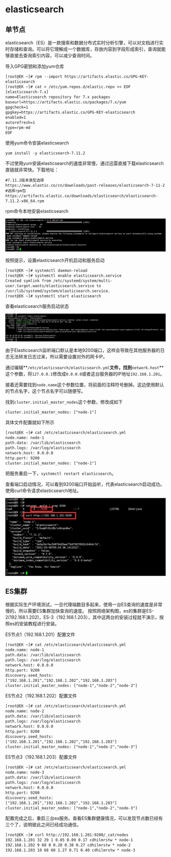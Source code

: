 # elasticsearch

## 单节点

elasticsearch（ES）是一款搜索和数据分布式实时分析引擎，可以对文档进行实时存储和查询。可以将它理解成一个数据库，存放内容到字段形成索引，查询就能够直接去查询索引内容，可以减少查询时间。

导入GPG密钥和添加yum仓库

```text
[root@EK ~]# rpm --import https://artifacts.elastic.co/GPG-KEY-elasticsearch
[root@EK ~]# cat > /etc/yum.repos.d/elastic.repo << EOF
[elasticsearch-7.x]
name=Elasticsearch repository for 7.x packages
baseurl=https://artifacts.elastic.co/packages/7.x/yum
gpgcheck=1
gpgkey=https://artifacts.elastic.co/GPG-KEY-elasticsearch
enabled=1
autorefresh=1
type=rpm-md
EOF
```

使用yum命令安装elasticsearch

```text
yum install -y elasticsearch-7.11.2
```

不过使用yum安装elasticsearch的速度非常慢，通过迅雷直接下载elasticsearch直链就非常快。下载地址：

```text
#7.11.2版本类型选择
https://www.elastic.co/cn/downloads/past-releases/elasticsearch-7-11-2
#选择rpm包
https://artifacts.elastic.co/downloads/elasticsearch/elasticsearch-7.11.2-x86_64.rpm
```

rpm命令本地安装elasticsearch

![](../../../.gitbook/assets/image%20%2860%29.png)

按照提示，设置elasticsearch开机启动和服务启动

```text
[root@EK ~]# systemctl daemon-reload
[root@EK ~]# systemctl enable elasticsearch.service
Created symlink from /etc/systemd/system/multi-user.target.wants/elasticsearch.service to /usr/lib/systemd/system/elasticsearch.service.
[root@EK ~]# systemctl start elasticsearch
```

查看elasticsearch服务启动状态

![](../../../.gitbook/assets/image%20%2857%29.png)

由于Elasticsearch监听端口默认是本地9200端口，这样会导致在其他服务器的日志无法转发日志过来，所以需要设置对外的网卡IP。

通过编辑**`/etc/elasticsearch/elasticsearch.yml`**文件，找到**`network.host`**这个参数，将`127.0.0.1`修改成`0.0.0.0`或者这台服务器的IP地址`192.168.1.201`。

接着还需要找到`node.name`这个参数位置，将前面的注释符号删掉。这边使用默认的节点名字，这个节点名字可以随便写。

找到`cluster.initial_master_nodes`这个参数，修改成如下

```text
cluster.initial_master_nodes: ["node-1"]
```

具体文件配置就如下所示

```text
[root@EK ~]# cat /etc/elasticsearch/elasticsearch.yml 
node.name: node-1
path.data: /var/lib/elasticsearch
path.logs: /var/log/elasticsearch
network.host: 0.0.0.0
http.port: 9200
cluster.initial_master_nodes: ["node-1"]
```

把服务重启一下，`systemctl restart elasticsearch`。

查看端口启动情况，可以看到9200端口开始监听，代表elasticsearch启动成功。使用curl命令请求elasticsearch地址。

![](../../../.gitbook/assets/image%20%2855%29.png)

## ES集群

根据实际生产环境测试，一旦代理端数目多起来，使用一台ES查询的速度是非常慢的，所以需要ES集群加快查询的速度。 按照网络架构图，es的集群是ES-2\(192.168.1.202\)，ES-3（192.168.1.203），其中这两台的安装过程就不演示，按照es的安装教程进行安装。

ES节点1（192.168.1.201）配置文件

```text
[root@EK ~]# cat /etc/elasticsearch/elasticsearch.yml 
node.name: node-1
path.data: /var/lib/elasticsearch
path.logs: /var/log/elasticsearch
network.host: 0.0.0.0
http.port: 9200
discovery.seed_hosts: ["192.168.1.201","192.168.1.202","192.168.1.203"]
cluster.initial_master_nodes: ["node-1","node-2","node-3"]
```

ES节点2（192.168.1.202）配置文件

```text
[root@EK ~]# cat /etc/elasticsearch/elasticsearch.yml 
node.name: node-2
path.data: /var/lib/elasticsearch
path.logs: /var/log/elasticsearch
network.host: 0.0.0.0
http.port: 9200
discovery.seed_hosts: ["192.168.1.201","192.168.1.202","192.168.1.203"]
cluster.initial_master_nodes: ["node-1","node-2","node-3"]
```

ES节点3（192.168.1.203）配置文件

```text
[root@EK ~]# cat /etc/elasticsearch/elasticsearch.yml 
node.name: node-3
path.data: /var/lib/elasticsearch
path.logs: /var/log/elasticsearch
network.host: 0.0.0.0
http.port: 9200
discovery.seed_hosts: ["192.168.1.201","192.168.1.202","192.168.1.203"]
cluster.initial_master_nodes: ["node-1","node-2","node-3"]
```

配置完成之后，重启三台es服务。查看ES集群健康情况，可以发现节点数已经有三个了，说明彼此之间已经成功通信。

```text
[root@EK ~]# curl http://192.168.1.201:9200/_cat/nodes
192.168.1.201 32 29 1 0.05 0.09 0.17 cdhilmrstw * node-1
192.168.1.202 9 68 0 0.20 0.38 0.27 cdhilmrstw * node-2
192.168.1.203 10 68 60 1.27 0.71 0.40 cdhilmrstw * node-3
```

